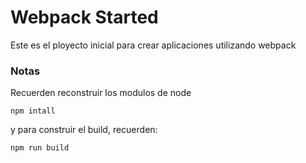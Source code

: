 # Webpack Started

Este es el ployecto inicial para crear
aplicaciones utilizando webpack

### Notas
Recuerden reconstruir los modulos de node
```
npm intall
```
y para construir el build, recuerden:
```
npm run build
```
